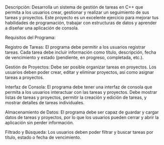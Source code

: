 Descripción:
Desarrolla un sistema de gestión de tareas en C++ que permita a los usuarios crear, gestionar y realizar un seguimiento de sus tareas y proyectos. Este proyecto es un excelente ejercicio para mejorar tus habilidades de programación, trabajar con estructuras de datos y aprender a diseñar una aplicación de consola.

Requisitos del Programa:

Registro de Tareas: El programa debe permitir a los usuarios registrar tareas. Cada tarea debe incluir información como título, descripción, fecha de vencimiento y estado (pendiente, en progreso, completada, etc.).

Gestión de Proyectos: Debe ser posible organizar tareas en proyectos. Los usuarios deben poder crear, editar y eliminar proyectos, así como asignar tareas a proyectos.

Interfaz de Consola: El programa debe tener una interfaz de consola que permita a los usuarios interactuar con las tareas y proyectos. Debe mostrar listas de tareas y proyectos, permitir la creación y edición de tareas, y mostrar detalles de tareas individuales.

Almacenamiento de Datos: El programa debe ser capaz de guardar y cargar datos de tareas y proyectos, por lo que los usuarios pueden cerrar y abrir la aplicación sin perder información.

Filtrado y Búsqueda: Los usuarios deben poder filtrar y buscar tareas por título, estado o fecha de vencimiento.
